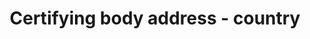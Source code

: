 ---
title: 'Certifying body address - country'
slug: 'certifying-body-country'
description: 'Full country name - select from control list'
required: False
vocabulary: 'certifying-body-country.txt'
policy: 'Controlled value. Single select from control list.'
---